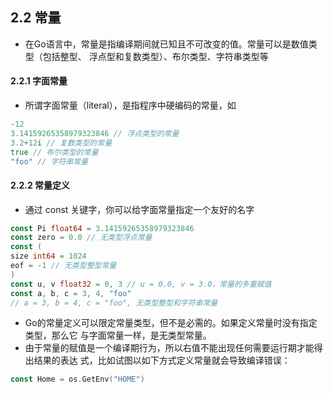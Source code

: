 ## 2.2 常量
- 在Go语言中，常量是指编译期间就已知且不可改变的值。常量可以是数值类型（包括整型、
浮点型和复数类型）、布尔类型、字符串类型等

#### 2.2.1 字面常量
- 所谓字面常量（literal），是指程序中硬编码的常量，如

```go
-12
3.14159265358979323846 // 浮点类型的常量
3.2+12i // 复数类型的常量
true // 布尔类型的常量
"foo" // 字符串常量
```

#### 2.2.2 常量定义
- 通过 const 关键字，你可以给字面常量指定一个友好的名字

```go
const Pi float64 = 3.14159265358979323846
const zero = 0.0 // 无类型浮点常量
const (
size int64 = 1024
eof = -1 // 无类型整型常量
)
const u, v float32 = 0, 3 // u = 0.0, v = 3.0，常量的多重赋值
const a, b, c = 3, 4, "foo"
// a = 3, b = 4, c = "foo", 无类型整型和字符串常量
```
- Go的常量定义可以限定常量类型，但不是必需的。如果定义常量时没有指定类型，那么它
与字面常量一样，是无类型常量。
- 由于常量的赋值是一个编译期行为，所以右值不能出现任何需要运行期才能得出结果的表达
式，比如试图以如下方式定义常量就会导致编译错误：

```go
const Home = os.GetEnv("HOME")
```
